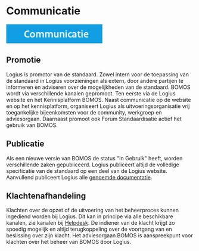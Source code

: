 # Communicatie

![Communicatie](images/image10.png "Communicatie")

## Promotie

Logius is promotor van de standaard. Zowel intern voor de toepassing van
de standaard in Logius voorzieningen als extern, door andere partijen te
informeren en adviseren over de mogelijkheden van de standaard. BOMOS
wordt via verschillende kanalen gepromoot. Ten eerste via de Logius
website en het Kennisplatform BOMOS. Naast communicatie op de website en
op het kennisplatform, organiseert Logius als uitvoeringsorganisatie
vrij toegankelijke bijeenkomsten voor de community, werkgroep en
adviesorgaan. Daarnaast promoot ook Forum Standaardisatie actief het
gebruik van BOMOS.

## Publicatie

Als een nieuwe versie van BOMOS de status \"In Gebruik\" heeft, worden
verschillende zaken gepubliceerd. Logius publiceert altijd de volledige
specificatie van de standaard op een deel van de Logius website.
Aanvullend publiceert Logius alle [genoemde documentatie](#documentatie).

## Klachtenafhandeling

Klachten over de opzet of de uitvoering van het beheerproces kunnen
ingediend worden bij Logius. Dit kan in principe via alle beschikbare
kanalen, zie kanalen bij [Helpdesk](#helpdesk). De indiener van de klacht krijgt
zo spoedig mogelijk en altijd terugkoppeling over de voortgang van en
beslissing over zijn klacht. Het adviesorgaan BOMOS is aanspreekpunt
voor klachten over het beheer van BOMOS door Logius.
